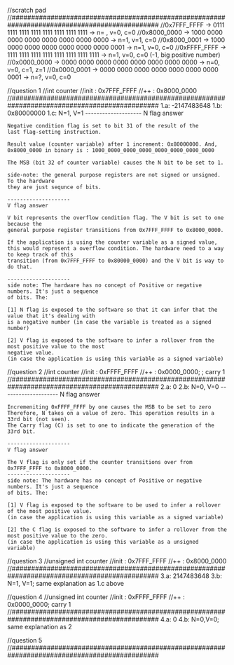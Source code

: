 //scratch pad
//##############################################################################################
//0x7FFF_FFFF -> 0111 1111 1111 1111 1111 1111 1111 1111 -> n= , v=0, c=0
//0x8000_0000 -> 1000 0000 0000 0000 0000 0000 0000 0000 -> n=1, v=1, c=0
//0x8000_0001 -> 1000 0000 0000 0000 0000 0000 0000 0001 -> n=1, v=0, c=0
//0xFFFF_FFFF -> 1111 1111 1111 1111 1111 1111 1111 1111 -> n=1, v=0, c=0 (-1, big positive number)
//0x0000_0000 -> 0000 0000 0000 0000 0000 0000 0000 0000 -> n=0, v=0, c=1, z=1
//0x0000_0001 -> 0000 0000 0000 0000 0000 0000 0000 0001 -> n=?, v=0, c=0



//question 1
//int counter
//init : 0x7FFF_FFFF
//++   : 0x8000_0000
//##############################################################################################
1.a: -2147483648
1.b: 0x80000000
1.c: N=1, V=1
	--------------------
	N flag answer
	
	Negative condition flag is set to bit 31 of the result of the 
	last flag-setting instruction.
	
	Result value (counter variable) after 1 increment: 0x80000000. And,
	0x8000_0000 in binary is : 1000_0000_0000_0000_0000_0000_0000_0000
	
	The MSB (bit 32 of counter variable) causes the N bit to be set to 1.
	
	side-note: the general purpose registers are not signed or unsigned. To the hardware
	they are just sequnce of bits.
	
	--------------------
	V flag answer
	
	V bit represents the overflow condition flag. The V bit is set to one because the
	general purpose register transitions from 0x7FFF_FFFF to 0x8000_0000.
	
	If the application is using the counter variable as a signed value, 
	this would represent a overflow condition. The hardware need to a way to keep track of this
	transition (from 0x7FFF_FFFF to 0x80000_0000) and the V bit is way to do that.
	
	--------------------
	side note: The hardware has no concept of Positive or negative numbers. It's just a sequence
	of bits. The:
	
	[1] N flag is exposed to the software so that it can infer that the value that it's dealing with
	is a negative number (in case the variable is treated as a signed number)
	
	[2] V flag is exposed to the software to infer a rollover from the most positive value to the most
	negative value.
	(in case the application is using this variable as a signed variable)
	
	

	
	
//question 2
//int counter
//init : 0xFFFF_FFFF
//++   : 0x0000_0000; ; carry 1
//##############################################################################################
2.a: 0
2.b: N=0, V=0
	--------------------
	N flag answer
	
	Incremeniting 0xFFFF_FFFF by one causes the MSB to be set to zero
	Therefore, N takes on a value of zero. This operation results in a 33rd bit (not seen).
	The Carry flag (C) is set to one to indicate the generation of the 33rd bit.
	
	--------------------
	V flag answer
	
	The V flag is only set if the counter transitions over from 0x7FFF_FFFF to 0x8000_0000.
	--------------------
	side note: The hardware has no concept of Positive or negative numbers. It's just a sequence
	of bits. The:
	
	[1] V flag is exposed to the software to be used to infer a rollover of the most positive value.
	(in case the application is using this variable as a signed variable)
	
	[2] the C flag is exposed to the software to infer a rollover from the most positive value to the zero.
	(in case the application is using this variable as a unsigned variable)

	
	
//question 3
//unsigned int counter
//init : 0x7FFF_FFFF
//++   : 0x8000_0000
//##############################################################################################
3.a: 2147483648
3.b: N=1, V=1; same explanation as 1.c above



//question 4
//unsigned int counter
//init : 0xFFFF_FFFF
//++   : 0x0000_0000; carry 1
//##############################################################################################
4.a: 0
4.b: N=0,V=0; same explanation as 2



//question 5
//##############################################################################################





	
	

